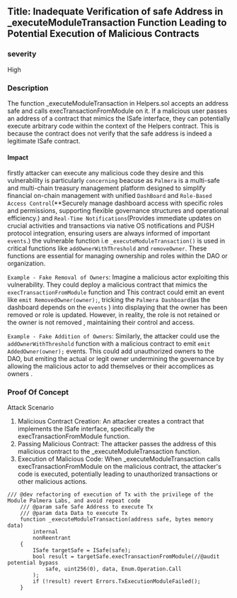 ## Title: Inadequate Verification of safe Address in _executeModuleTransaction Function Leading to Potential Execution of Malicious Contracts

### severity
 High

### Description

The function _executeModuleTransaction in Helpers.sol accepts an address safe and calls execTransactionFromModule on it. If a malicious user passes an address of a contract that mimics the ISafe interface, they can potentially execute arbitrary code within the context of the Helpers contract. This is because the contract does not verify that the safe address is indeed a legitimate ISafe contract.


#### Impact
firstly attacker can execute any malicious code they desire and this vulnerability is particularly `concerning` beacuse as `Palmera` is a multi-safe and multi-chain treasury management platform designed to simplify financial on-chain management with unified `DashBoard` and `Role-Based Access Control`(**Securely manage dashboard access with specific roles and permissions, supporting flexible governance structures and operational efficiency.) and `Real-Time Notifications`(Provides immediate updates on crucial activities and transactions via native OS notifications and PUSH protocol integration, ensuring users are always informed of important `events`.) the vulnerable function i.e `_executeModuleTransaction()` is used in critical functions like `addOwnerWithThreshold` and `removeOwner`. These functions are essential for managing ownership and roles within the DAO or organization.

`Example - Fake Removal of Owners`: Imagine a malicious actor exploiting this vulnerability. They could deploy a malicious contract that mimics the `execTransactionFromModule` function and This contract could emit an event like `emit RemovedOwner(owner);`, tricking the `Palmera Dashboard`(as the dashboard depends on the `events` ) into displaying that the owner has been removed or role is updated. However, in reality, the role is not retained or the owner is not removed , maintaining their control and access.

`Example - Fake Addition of Owners`: Similarly, the attacker could use the `addOwnerWithThreshold` function with a malicious contract to emit `emit AddedOwner(owner);` events. This could add unauthorized owners to the DAO, but emiting the actual or legit owner undermining the governance by allowing the malicious actor to add themselves or their accomplices as owners .

### Proof Of Concept

Attack Scenario

1. Malicious Contract Creation: An attacker creates a contract that implements the ISafe interface, specifically the execTransactionFromModule function.
2. Passing Malicious Contract: The attacker passes the address of this malicious contract to the _executeModuleTransaction function.
3. Execution of Malicious Code: When _executeModuleTransaction calls execTransactionFromModule on the malicious contract, the attacker's code is executed, potentially leading to unauthorized transactions or other malicious actions.

```
/// @dev refactoring of execution of Tx with the privilege of the Module Palmera Labs, and avoid repeat code
    /// @param safe Safe Address to execute Tx
    /// @param data Data to execute Tx
    function _executeModuleTransaction(address safe, bytes memory data)
        internal
        nonReentrant
    {
        ISafe targetSafe = ISafe(safe);
        bool result = targetSafe.execTransactionFromModule(//@audit potential bypass
            safe, uint256(0), data, Enum.Operation.Call
        );
        if (!result) revert Errors.TxExecutionModuleFailed();
    }
```
